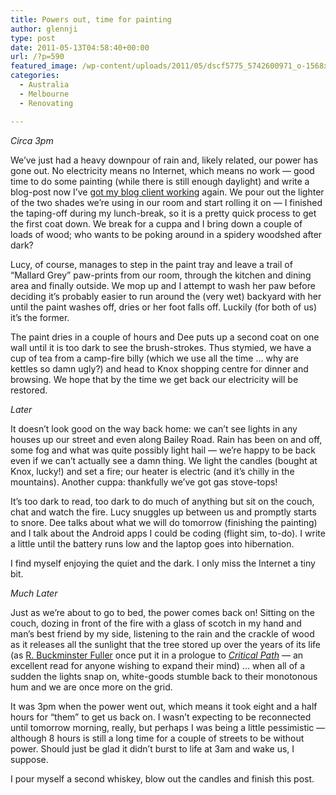 ```yaml
---
title: Powers out, time for painting
author: glennji
type: post
date: 2011-05-13T04:58:40+00:00
url: /?p=590
featured_image: /wp-content/uploads/2011/05/dscf5775_5742600971_o-1568x1176.jpg
categories:
  - Australia
  - Melbourne
  - Renovating

---
```

_Circa 3pm_
  
We&#8217;ve just had a heavy downpour of rain and, likely related, our power has gone out. No electricity means no Internet, which means no work &#8212; good time to do some painting (while there is still enough daylight) and write a blog-post now I&#8217;ve [got my blog client working][1] again. We pour out the lighter of the two shades we&#8217;re using in our room and start rolling it on &#8212; I finished the taping-off during my lunch-break, so it is a pretty quick process to get the first coat down. We break for a cuppa and I bring down a couple of loads of wood; who wants to be poking around in a spidery woodshed after dark?
  
Lucy, of course, manages to step in the paint tray and leave a trail of &#8220;Mallard Grey&#8221; paw-prints from our room, through the kitchen and dining area and finally outside. We mop up and I attempt to wash her paw before deciding it&#8217;s probably easier to run around the (very wet) backyard with her until the paint washes off, dries or her foot falls off. Luckily (for both of us) it&#8217;s the former.
  
The paint dries in a couple of hours and Dee puts up a second coat on one wall until it is too dark to see the brush-strokes. Thus stymied, we have a cup of tea from a camp-fire billy (which we use all the time &#8230; why are kettles so damn ugly?) and head to Knox shopping centre for dinner and browsing. We hope that by the time we get back our electricity will be restored.
  
_Later_
  
It doesn&#8217;t look good on the way back home: we can&#8217;t see lights in any houses up our street and even along Bailey Road. Rain has been on and off, some fog and what was quite possibly light hail &#8212; we&#8217;re happy to be back even if we can&#8217;t actually see a damn thing. We light the candles (bought at Knox, lucky!) and set a fire; our heater is electric (and it&#8217;s chilly in the mountains). Another cuppa: thankfully we&#8217;ve got gas stove-tops!
  
It&#8217;s too dark to read, too dark to do much of anything but sit on the couch, chat and watch the fire. Lucy snuggles up between us and promptly starts to snore. Dee talks about what we will do tomorrow (finishing the painting) and I talk about the Android apps I could be coding (flight sim, to-do). I write a little until the battery runs low and the laptop goes into hibernation.
  
I find myself enjoying the quiet and the dark. I only miss the Internet a tiny bit.
  
_Much Later_
  
Just as we&#8217;re about to go to bed, the power comes back on! Sitting on the couch, dozing in front of the fire with a glass of scotch in my hand and man&#8217;s best friend by my side, listening to the rain and the crackle of wood as it releases all the sunlight that the tree stored up over the years of its life (as [R. Buckminster Fuller][2] once put it in a prologue to [_Critical Path_][3] &#8212; an excellent read for anyone wishing to expand their mind) &#8230; when all of a sudden the lights snap on, white-goods stumble back to their monotonous hum and we are once more on the grid.
  
It was 3pm when the power went out, which means it took eight and a half hours for &#8220;them&#8221; to get us back on. I wasn&#8217;t expecting to be reconnected until tomorrow morning, really, but perhaps I was being a little pessimistic &#8212; although 8 hours is still a long time for a couple of streets to be without power. Should just be glad it didn&#8217;t burst to life at 3am and wake us, I suppose.
  
I pour myself a second whiskey, blow out the candles and finish this post.

 [1]: http://glennji.com/content/its-not-linux-its-you "Geeky Blog"
 [2]: http://en.wikipedia.org/wiki/Buckminster_Fuller "Wikipedia Page"
 [3]: http://amzn.to/imAUL7 "Amazon Affiliate Link"
